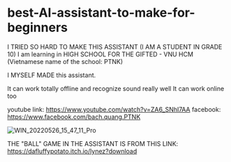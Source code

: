 # best-AI-assistant-to-make-for-beginners

I TRIED SO HARD TO MAKE THIS ASSISTANT (I AM A STUDENT IN GRADE 10)
I am learning in HIGH SCHOOL FOR THE GIFTED - VNU HCM (Vietnamese name of the school: PTNK)

I MYSELF MADE this assistant.

It can work totally offline and recognize sound really well
It can work online too

youtube link: https://www.youtube.com/watch?v=ZA6_SNhI7AA
facebook: https://www.facebook.com/bach.quang.PTNK

![WIN_20220526_15_47_11_Pro](https://user-images.githubusercontent.com/91135899/170523026-e8687494-44bd-4fa1-b89c-6c6759a3e66b.jpg)






THE "BALL" GAME IN THE ASSISTANT IS FROM THIS LINK: https://dafluffypotato.itch.io/lynez?download 
